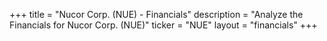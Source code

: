 +++
title = "Nucor Corp. (NUE) - Financials"
description = "Analyze the Financials for Nucor Corp. (NUE)"
ticker = "NUE"
layout = "financials"
+++

